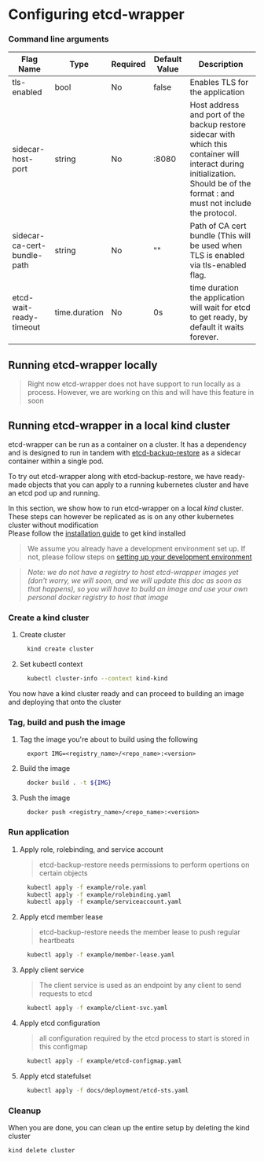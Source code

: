 # Configuring etcd-wrapper

### Command line arguments
| Flag Name | Type | Required | Default Value | Description |
| --- | --- | --- | --- | --- |
| tls-enabled | bool | No | false | Enables TLS for the application |
| sidecar-host-port | string | No | :8080 | Host address and port of the backup restore sidecar with which this container will interact during initialization. Should be of the format <host>:<port> and must not include the protocol. |
| sidecar-ca-cert-bundle-path | string | No | "" | Path of CA cert bundle (This will be used when TLS is enabled via tls-enabled flag. |
| etcd-wait-ready-timeout | time.duration | No | 0s | time duration the application will wait for etcd to get ready, by default it waits forever. |

## Running etcd-wrapper locally
> Right now etcd-wrapper does not have support to run locally as a process. However, we are working on this and will have this feature in soon

## Running etcd-wrapper in a local kind cluster
etcd-wrapper can be run as a container on a cluster. It has a dependency and is designed to run in tandem with [etcd-backup-restore](https://github.com/gardener/etcd-backup-restore) as a sidecar container within a single pod.

To try out etcd-wrapper along with etcd-backup-restore, we have ready-made objects that you can apply to a running kubernetes cluster and have an etcd pod up and running.

In this section, we show how to run etcd-wrapper on a local _kind_ cluster. These steps can however be replicated as is on any other kubernetes cluster without modification
<br /> Please follow the [installation guide](https://kind.sigs.k8s.io/docs/user/quick-start/#installation) to get kind installed


> We assume you already have a development environment set up. If not, please follow steps on [setting up your development environment](../development/contribution.md#setting-up-development-environment)

> *Note: we do not have a registry to host etcd-wrapper images yet (don't worry, we will soon, and we will update this doc as soon as that happens), so you will have to build an image and use your own personal docker registry to host that image*

### Create a kind cluster
1. Create cluster
    ```bash
      kind create cluster
    ```
2. Set kubectl context
    ```bash
      kubectl cluster-info --context kind-kind
    ```

You now have a kind cluster ready and can proceed to building an image and deploying that onto the cluster

### Tag, build and push the image
1. Tag the image you're about to build using the following
    ```
      export IMG=<registry_name>/<repo_name>:<version>
    ```
2. Build the image
    ```bash
      docker build . -t ${IMG}
    ```
3. Push the image
    ```
      docker push <registry_name>/<repo_name>:<version>
    ```

### Run application
1. Apply role, rolebinding, and service account
    > etcd-backup-restore needs permissions to perform opertions on certain objects
    ```bash
      kubectl apply -f example/role.yaml
      kubectl apply -f example/rolebinding.yaml
      kubectl apply -f example/serviceaccount.yaml 
    ```
2. Apply etcd member lease
    > etcd-backup-restore needs the member lease to push regular heartbeats 
    ```bash
      kubectl apply -f example/member-lease.yaml
    ```
3. Apply client service
    > The client service is used as an endpoint by any client to send requests to etcd
    ```bash
      kubectl apply -f example/client-svc.yaml
    ```
4. Apply etcd configuration
    > all configuration required by the etcd process to start is stored in this configmap
    ```bash
      kubectl apply -f example/etcd-configmap.yaml
    ```
5. Apply etcd statefulset
    ```bash
      kubectl apply -f docs/deployment/etcd-sts.yaml 
    ```

### Cleanup
When you are done, you can clean up the entire setup by deleting the kind cluster
```bash
kind delete cluster
```